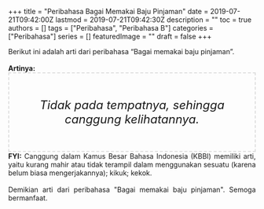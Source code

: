 +++
title = "Peribahasa Bagai Memakai Baju Pinjaman"
date = 2019-07-21T09:42:00Z
lastmod = 2019-07-21T09:42:30Z
description = ""
toc = true
authors = []
tags = ["Peribahasa", "Peribahasa B"]
categories = ["Peribahasa"]
series = []
featuredImage = ""
draft = false
+++

<div dir="ltr" style="text-align: left;" trbidi="on"><div style="text-align: justify;">Berikut ini adalah arti dari peribahasa “Bagai memakai baju pinjaman”.</div><br /><div style="text-align: justify;"><b>Artinya:</b></div><div style="border: 2px dashed #ddd; font-size: 24px; height: auto; margin: 0 auto; padding: 50px; text-align: center; width: auto;"><i>Tidak pada tempatnya, sehingga canggung kelihatannya.</i></div><div style="text-align: justify;"><b>FYI:</b> Canggung dalam Kamus Besar Bahasa Indonesia (KBBI) memiliki arti, yaitu kurang mahir atau tidak terampil dalam menggunakan sesuatu (karena belum biasa mengerjakannya); kikuk; kekok.<br /><br /></div><div style="text-align: justify;">Demikian arti dari peribahasa "Bagai memakai baju pinjaman". Semoga bermanfaat.</div></div>
